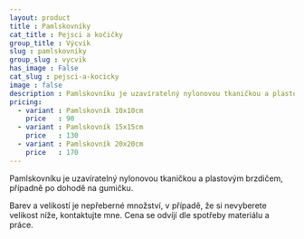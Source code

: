 ```yaml
---
layout: product
title : Pamlskovníky
cat_title : Pejsci a kočičky
group_title : Výcvik
slug : pamlskovniky
group_slug : vycvik
has_image : False
cat_slug : pejsci-a-kocicky
image : false
description : Pamlskovníku je uzavíratelný nylonovou tkaničkou a plastovým brzdičem, případně po dohodě na gumičku.
pricing:
  - variant : Pamlskovník 10x10cm
    price   : 90
  - variant : Pamlskovník 15x15cm
    price   : 130
  - variant : Pamlskovník 20x20cm
    price   : 170
---
```


Pamlskovníku je uzavíratelný nylonovou tkaničkou a plastovým brzdičem, případně po dohodě na gumičku.

Barev a velikostí je nepřeberné množství, v případě, že si nevyberete velikost níže, kontaktujte mne. Cena se odvíjí dle spotřeby materiálu a práce.

